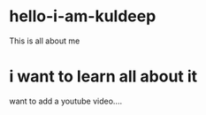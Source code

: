 # hello-i-am-kuldeep
This is all about me
# i want to learn all about it
want to add a youtube video....
